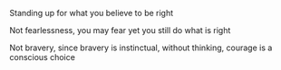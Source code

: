 ---
---

Standing up for what you believe to be right 

Not fearlessness, you may fear yet you still do what is right 

Not bravery, since bravery is instinctual, without thinking, courage is a conscious choice 